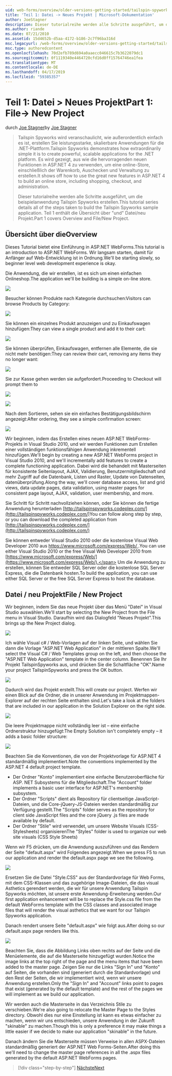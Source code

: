 ```yaml
---
uid: web-forms/overview/older-versions-getting-started/tailspin-spyworks/tailspin-spyworks-part-1
title: 'Teil 1: Datei -> Neues Projekt | Microsoft-Dokumentation'
author: JoeStagner
description: Dieser tutorialreihe werden alle Schritte ausgeführt, um die beispielanwendung Tailspin Spyworks erstellen. Teil 1 enthält die Übersicht über "und" Datei/neu Projekt.
ms.author: riande
ms.date: 07/21/2010
ms.assetid: 15d4652b-d5aa-4172-b186-2c7f96ba316d
msc.legacyurl: /web-forms/overview/older-versions-getting-started/tailspin-spyworks/tailspin-spyworks-part-1
msc.type: authoredcontent
ms.openlocfilehash: 70d2efb789d694a0aaecc046615c7b3622079dc1
ms.sourcegitcommit: 0f1119340e4464720cfd16d0ff15764746ea1fea
ms.translationtype: MT
ms.contentlocale: de-DE
ms.lasthandoff: 04/17/2019
ms.locfileid: "59385357"
---
```

# <a name="part-1-file--new-project"></a><span data-ttu-id="8067f-104">Teil 1: Datei > Neues Projekt</span><span class="sxs-lookup"><span data-stu-id="8067f-104">Part 1: File-> New Project</span></span>

<span data-ttu-id="8067f-105">durch [Joe Stagner](https://github.com/JoeStagner)</span><span class="sxs-lookup"><span data-stu-id="8067f-105">by [Joe Stagner](https://github.com/JoeStagner)</span></span>

> <span data-ttu-id="8067f-106">Tailspin Spyworks wird veranschaulicht, wie außerordentlich einfach es ist, erstellen Sie leistungsstarke, skalierbare Anwendungen für die .NET-Plattform.</span><span class="sxs-lookup"><span data-stu-id="8067f-106">Tailspin Spyworks demonstrates how extraordinarily simple it is to create powerful, scalable applications for the .NET platform.</span></span> <span data-ttu-id="8067f-107">Es wird gezeigt, aus wie die hervorragenden neuen Funktionen in ASP.NET 4 zu verwenden, um eine online-Store, einschließlich der Warenkorb, Auschecken und Verwaltung zu erstellen.</span><span class="sxs-lookup"><span data-stu-id="8067f-107">It shows off how to use the great new features in ASP.NET 4 to build an online store, including shopping, checkout, and administration.</span></span>
> 
> <span data-ttu-id="8067f-108">Dieser tutorialreihe werden alle Schritte ausgeführt, um die beispielanwendung Tailspin Spyworks erstellen.</span><span class="sxs-lookup"><span data-stu-id="8067f-108">This tutorial series details all of the steps taken to build the Tailspin Spyworks sample application.</span></span> <span data-ttu-id="8067f-109">Teil 1 enthält die Übersicht über "und" Datei/neu Projekt.</span><span class="sxs-lookup"><span data-stu-id="8067f-109">Part 1 covers Overview and File/New Project.</span></span>


## <a id="_Toc260221666"></a>  <span data-ttu-id="8067f-110">Übersicht über die</span><span class="sxs-lookup"><span data-stu-id="8067f-110">Overview</span></span>

<span data-ttu-id="8067f-111">Dieses Tutorial bietet eine Einführung in ASP.NET WebForms.</span><span class="sxs-lookup"><span data-stu-id="8067f-111">This tutorial is an introduction to ASP.NET WebForms.</span></span> <span data-ttu-id="8067f-112">Wir langsam starten, damit für Anfänger auf Web-Entwicklung ist in Ordnung.</span><span class="sxs-lookup"><span data-stu-id="8067f-112">We'll be starting slowly, so beginner level web development experience is okay.</span></span>

<span data-ttu-id="8067f-113">Die Anwendung, die wir erstellen, ist es sich um einen einfachen Onlineshop.</span><span class="sxs-lookup"><span data-stu-id="8067f-113">The application we'll be building is a simple on-line store.</span></span>

![](tailspin-spyworks-part-1/_static/image1.jpg)


<span data-ttu-id="8067f-114">Besucher können Produkte nach Kategorie durchsuchen:</span><span class="sxs-lookup"><span data-stu-id="8067f-114">Visitors can browse Products by Category:</span></span>

![](tailspin-spyworks-part-1/_static/image2.jpg)

<span data-ttu-id="8067f-115">Sie können ein einzelnes Produkt anzuzeigen und zu Einkaufswagen hinzufügen:</span><span class="sxs-lookup"><span data-stu-id="8067f-115">They can view a single product and add it to their cart:</span></span>

![](tailspin-spyworks-part-1/_static/image3.jpg)

<span data-ttu-id="8067f-116">Sie können überprüfen, Einkaufswagen, entfernen alle Elemente, die sie nicht mehr benötigen:</span><span class="sxs-lookup"><span data-stu-id="8067f-116">They can review their cart, removing any items they no longer want:</span></span>

![](tailspin-spyworks-part-1/_static/image4.jpg)

<span data-ttu-id="8067f-117">Sie zur Kasse gehen werden sie aufgefordert.</span><span class="sxs-lookup"><span data-stu-id="8067f-117">Proceeding to Checkout will prompt them to</span></span>

![](tailspin-spyworks-part-1/_static/image5.jpg)

![](tailspin-spyworks-part-1/_static/image6.jpg)

<span data-ttu-id="8067f-118">Nach dem Sortieren, sehen sie ein einfaches Bestätigungsbildschirm angezeigt:</span><span class="sxs-lookup"><span data-stu-id="8067f-118">After ordering, they see a simple confirmation screen:</span></span>

![](tailspin-spyworks-part-1/_static/image7.jpg)


<span data-ttu-id="8067f-119">Wir beginnen, indem das Erstellen eines neuen ASP.NET WebForms-Projekts in Visual Studio 2010, und wir werden Funktionen zum Erstellen einer vollständigen funktionsfähigen Anwendung inkrementell hinzufügen.</span><span class="sxs-lookup"><span data-stu-id="8067f-119">We'll begin by creating a new ASP.NET WebForms project in Visual Studio 2010, and we'll incrementally add features to create a complete functioning application.</span></span> <span data-ttu-id="8067f-120">Dabei wird die behandelt mit Masterseiten für konsistente Seitenlayout, AJAX, Validierung, Benutzermitgliedschaft und mehr Zugriff auf die Datenbank, Listen und Raster, Update von Datenseiten, datenüberprüfung.</span><span class="sxs-lookup"><span data-stu-id="8067f-120">Along the way, we'll cover database access, list and grid views, data update pages, data validation, using master pages for consistent page layout, AJAX, validation, user membership, and more.</span></span>

<span data-ttu-id="8067f-121">Sie Schritt für Schritt nachvollziehen können, oder Sie können die fertige Anwendung herunterladen [http://tailspinspyworks.codeplex.com/](http://tailspinspyworks.codeplex.com/)</span><span class="sxs-lookup"><span data-stu-id="8067f-121">You can follow along step by step, or you can download the completed application from [http://tailspinspyworks.codeplex.com/](http://tailspinspyworks.codeplex.com/)</span></span>

<span data-ttu-id="8067f-122">Sie können entweder Visual Studio 2010 oder die kostenlose Visual Web Developer 2010 aus [ https://www.microsoft.com/express/Web/ ](https://www.microsoft.com/express/Web/).</span><span class="sxs-lookup"><span data-stu-id="8067f-122">You can use either Visual Studio 2010 or the free Visual Web Developer 2010 from [https://www.microsoft.com/express/Web/](https://www.microsoft.com/express/Web/).</span></span> <span data-ttu-id="8067f-123">Um die Anwendung zu erstellen, können Sie entweder SQL Server oder die kostenlose SQL Server Express, die die Datenbank hosten.</span><span class="sxs-lookup"><span data-stu-id="8067f-123">To build the application, you can use either SQL Server or the free SQL Server Express to host the database.</span></span>

## <a id="_Toc260221667"></a>  <span data-ttu-id="8067f-124">Datei / neu Projekt</span><span class="sxs-lookup"><span data-stu-id="8067f-124">File / New Project</span></span>

<span data-ttu-id="8067f-125">Wir beginnen, indem Sie das neue Projekt über das Menü "Datei" in Visual Studio auswählen.</span><span class="sxs-lookup"><span data-stu-id="8067f-125">We'll start by selecting the New Project from the File menu in Visual Studio.</span></span> <span data-ttu-id="8067f-126">Daraufhin wird das Dialogfeld "Neues Projekt".</span><span class="sxs-lookup"><span data-stu-id="8067f-126">This brings up the New Project dialog.</span></span>

![](tailspin-spyworks-part-1/_static/image8.jpg)

<span data-ttu-id="8067f-127">Ich wähle Visual c# / Web-Vorlagen auf der linken Seite, und wählen Sie dann die Vorlage "ASP.NET Web Application" in der mittleren Spalte.</span><span class="sxs-lookup"><span data-stu-id="8067f-127">We'll select the Visual C# / Web Templates group on the left, and then choose the "ASP.NET Web Application" template in the center column.</span></span> <span data-ttu-id="8067f-128">Benennen Sie Ihr Projekt TailspinSpyworks aus, und drücken Sie die Schaltfläche "OK".</span><span class="sxs-lookup"><span data-stu-id="8067f-128">Name your project TailspinSpyworks and press the OK button.</span></span>

![](tailspin-spyworks-part-1/_static/image9.jpg)

<span data-ttu-id="8067f-129">Dadurch wird das Projekt erstellt.</span><span class="sxs-lookup"><span data-stu-id="8067f-129">This will create our project.</span></span> <span data-ttu-id="8067f-130">Werfen wir einen Blick auf die Ordner, die in unserer Anwendung im Projektmappen-Explorer auf der rechten Seite enthalten sind.</span><span class="sxs-lookup"><span data-stu-id="8067f-130">Let's take a look at the folders that are included in our application in the Solution Explorer on the right side.</span></span>

![](tailspin-spyworks-part-1/_static/image10.jpg)

<span data-ttu-id="8067f-131">Die leere Projektmappe nicht vollständig leer ist – eine einfache Ordnerstruktur hinzugefügt:</span><span class="sxs-lookup"><span data-stu-id="8067f-131">The Empty Solution isn't completely empty – it adds a basic folder structure:</span></span>

![](tailspin-spyworks-part-1/_static/image1.png)

<span data-ttu-id="8067f-132">Beachten Sie die Konventionen, die von der Projektvorlage für ASP.NET 4 standardmäßig implementiert.</span><span class="sxs-lookup"><span data-stu-id="8067f-132">Note the conventions implemented by the ASP.NET 4 default project template.</span></span>

- <span data-ttu-id="8067f-133">Der Ordner "Konto" implementiert eine einfache Benutzeroberfläche für ASP. NET Subsystems für die Mitgliedschaft.</span><span class="sxs-lookup"><span data-stu-id="8067f-133">The "Account" folder implements a basic user interface for ASP.NET's membership subsystem.</span></span>
- <span data-ttu-id="8067f-134">Der Ordner "Scripts" dient als Repository für clientseitige JavaScript-Dateien, und die Core-jQuery-JS-Dateien werden standardmäßig zur Verfügung gestellt.</span><span class="sxs-lookup"><span data-stu-id="8067f-134">The "Scripts" folder serves as the repository for client side JavaScript files and the core jQuery .js files are made available by default.</span></span>
- <span data-ttu-id="8067f-135">Der Ordner "Stile" wird verwendet, um unsere Website Visuals (CSS-Stylesheets) organisieren</span><span class="sxs-lookup"><span data-stu-id="8067f-135">The "Styles" folder is used to organize our web site visuals (CSS Style Sheets)</span></span>

<span data-ttu-id="8067f-136">Wenn wir F5 drücken, um die Anwendung auszuführen und das Rendern der Seite "default.aspx" wird Folgendes angezeigt.</span><span class="sxs-lookup"><span data-stu-id="8067f-136">When we press F5 to run our application and render the default.aspx page we see the following.</span></span>

![](tailspin-spyworks-part-1/_static/image11.jpg)

<span data-ttu-id="8067f-137">Ersetzen Sie die Datei "Style.CSS" aus der Standardvorlage für Web Forms, mit dem CSS-Klassen und das zugehörige Image-Dateien, die das visual Asthetics gerendert werden, die wir für unsere Anwendung Tailspin Spyworks möchten, ist unsere erste Anwendung-Erweiterung werden.</span><span class="sxs-lookup"><span data-stu-id="8067f-137">Our first application enhancement will be to replace the Style.css file from the default WebForms template with the CSS classes and associated image files that will render the visual asthetics that we want for our Tailspin Spyworks application.</span></span>

<span data-ttu-id="8067f-138">Danach rendert unsere Seite "default.aspx" wie folgt aus.</span><span class="sxs-lookup"><span data-stu-id="8067f-138">After doing so our default.aspx page renders like this.</span></span>

![](tailspin-spyworks-part-1/_static/image12.jpg)

<span data-ttu-id="8067f-139">Beachten Sie, dass die Abbildung Links oben rechts auf der Seite und die Menüelemente, die auf die Masterseite hinzugefügt wurden.</span><span class="sxs-lookup"><span data-stu-id="8067f-139">Notice the image links at the top right of the page and the menu items that have been added to the master page.</span></span> <span data-ttu-id="8067f-140">Zeigen Sie nur die Links "Sign In" und "Konto" auf Seiten, die vorhanden sind (generiert durch die Standardvorlage) und den Rest der Seiten, die wir implementiert wird, wenn wir unsere Anwendung erstellen.</span><span class="sxs-lookup"><span data-stu-id="8067f-140">Only the "Sign In" and "Account" links point to pages that exist (generated by the default template) and the rest of the pages we will implement as we build our application.</span></span>

<span data-ttu-id="8067f-141">Wir werden auch die Masterseite in das Verzeichnis Stile zu verschieben.</span><span class="sxs-lookup"><span data-stu-id="8067f-141">We're also going to relocate the Master Page to the Styles directory.</span></span> <span data-ttu-id="8067f-142">Obwohl dies nur eine Einstellung ist kann es etwas einfacher zu machen, wenn wir uns entschieden, unsere Anwendung in der Zukunft "skinable" zu machen.</span><span class="sxs-lookup"><span data-stu-id="8067f-142">Though this is only a preference it may make things a little easier if we decide to make our application "skinable" in the future.</span></span>

<span data-ttu-id="8067f-143">Danach ändern Sie die Masterseite müssen Verweise in allen ASPX-Dateien standardmäßig generiert der ASP.NET Web Forms-Seiten.</span><span class="sxs-lookup"><span data-stu-id="8067f-143">After doing this we'll need to change the master page references in all the .aspx files generated by the default ASP.NET WebForms pages.</span></span>

> [!div class="step-by-step"]
> [<span data-ttu-id="8067f-144">Nächste</span><span class="sxs-lookup"><span data-stu-id="8067f-144">Next</span></span>](tailspin-spyworks-part-2.md)
